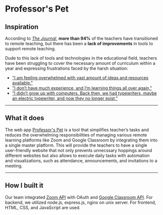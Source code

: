 # Professor's Pet

## Inspiration
According to [_The Journal_](https://thejournal.com/articles/2020/06/02/survey-teachers-feeling-stressed-anxious-overwhelmed-and-capable.aspx), **more than 94%** of the teachers have transitioned to remote teaching, but there has been a **lack of improvements** in tools to support remote teaching.

Dude to this lack of tools and technologies in the educational field, teachers have been struggling to cover the necessary amount of curriculum within a year and expressing frustrations faced by the harsh situation:
- ["I am feeling overwhelmed with vast amount of ideas and resources available." ](https://ditchthattextbook.com/dear-teacher-overwhelmed-by-technology/)
- ["I don’t have much experience, and I’m learning things all over again,” ](https://berkeleyhighjacket.com/2020/features/educators-feel-overwhelmed-by-the-increased-workload-of-distance-learning/) 
- [“I didn’t grow up with computers. Back then, we had typewriters, maybe an electric typewriter, and now they no longer exist,” ](https://berkeleyhighjacket.com/2020/features/educators-feel-overwhelmed-by-the-increased-workload-of-distance-learning/)



---
## What it does
The web app [Professor's Pet](https://github.com/lanpai/ProfessorsPet) is a tool that simplifies teacher’s tasks and reduces the overwhelming responsibilities of managing various remote learning platforms like Zoom and  Google Classroom by integrating them into a single master platform. This will provide the teachers to have a single user-friendly website that not only prevents unnecssary hoppings around different websites but also allows to execute daily tasks with automation and visualizations, such as attendance, announcements, and invitations to a meeting. 

---
## How I built it ##
Our team integrated [Zoom API](https://marketplace.zoom.us/docs/api-reference/zoom-api) with OAuth and [Google Classroom API](https://developers.google.com/classroom). For backend, we utilized node.js, express.js, nginx on unix server. For frontend, HTML, CSS, and JavaScript are used.  


<!---
---
## Challenges I ran into
One of the biggest struggles we faced as a team was that Zoom only allows API requests from a server, so all the team members had to code and debug in the production environment. This made the debugging process much slower than working individually in a development environment, but we were able to maximize our productivity with active communications through discord, live group call, version control system. 



---
## Accomplishments that I'm proud of 
We are proud of the seamless collaboration despite working in production environment and most importantly our logo!



---
## What I learned
While researching and testing our code with remote teaching platforms, we were able to approach the problems of online school in perspective of the teachers.


---
## What's next for Professor's Pet
After the hackathon, we are hoping to implement more automated Zoom functions like creating and assigning students to breakout rooms, and saving chat to keep track of activities of each student during the meeting.


---
-->
